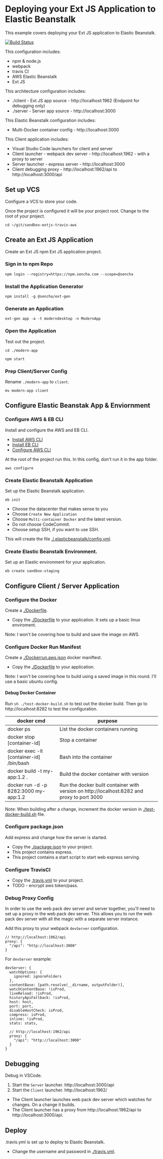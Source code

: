 # Deploying your Ext JS Application to Elastic Beanstalk
This example covers deploying your Ext JS application to Elastic Beanstalk.

[![Build Status](https://travis-ci.com/sencha/sandbox-extjs-travis-aws.svg?token=KdcJCzakCyZqGAcQgvVY&branch=master)](https://travis-ci.com/sencha/sandbox-extjs-travis-aws)

This configuration includes:
- npm & node.js
- webpack 
- travis CI 
- AWS Elastic Beanstalk
- Ext JS

This architecture configuration includes:
- ./client - Ext JS app source - http://localhost:1962 (Endpoint for debugging only)
- ./server - Server app source - http://localhost:3000

This Elastic Beanstalk configuration includes:
- Multi-Docker container config - http://localhost:3000

This Client application includes:
- Visual Studio Code launchers for client and server
- Client launcher - webpack dev server - http://localhost:1962 - with a proxy to server
- Server launcher - express server - http://localhost:3000
- Client debugging proxy - http://localhost:1962/api to http://localhost:3000/api

## Set up VCS
Configure a VCS to store your code. 

Once the project is configured it will be your project root. 
Change to the root of your project.
```
cd ~/git/sandbox-extjs-travis-aws
```


## Create an Ext JS Application
Create an Ext JS npm Ext JS application project.

### Sign in to npm Repo

```
npm login --registry=https://npm.sencha.com --scope=@sencha
```

### Install the Application Generator

```
npm install -g @sencha/ext-gen
```

### Generate an Application

```
ext-gen app -a -t moderndesktop -n ModernApp
```

###  Open the Application
Test out the project. 

```
cd ./modern-app
```

```
npm start
```

### Prep Client/Server Config

Rename `./modern-app` to `client`.
```
mv modern-app client
```

## Configure Elastic Beanstak App & Enviornment

### Configure AWS & EB CLI
Install and configure the AWS and EB CLI.

* [Install AWS CLI](https://docs.aws.amazon.com/cli/latest/userguide/cli-chap-install.html)
* [Install EB CLI](https://docs.aws.amazon.com/elasticbeanstalk/latest/dg/eb-cli3.html)
* [Configure AWS CLI](https://docs.aws.amazon.com/cli/latest/userguide/cli-chap-configure.html)

At the root of the project run this. In this config, don't run it in the app folder. 
```
aws configure
```

### Create Elastic Beanstalk Application
Set up the Elastic Beanstalk application.

```
eb init
```

* Choose the datacenter that makes sense to you
* Choose `Create New Application`
* Choose `Multi-container Docker` and the latest version.
* Do not choose CodeCommit.
* Choose setup SSH, if you want to use SSH.

This will create the file [./.elasticbeanstalk/config.yml](./.elasticbeanstalk/config.yml).

### Create Elastic Beanstalk Environment.
Set up an Elastic environment for your application. 

```
eb create sandbox-staging
```



## Configure Client / Server Application

### Configure the Docker
Create a [./Dockerfile](./Dockerfile).

* Copy the [./Dockerfile](./Dockerfile) to your application. It sets up a basic linux enviroment. 

Note: I won't be covering how to build and save the image on AWS. 

### Configure Docker Run Manifest
Create a [./Dockerrun.aws.json](./Dockerrun.aws.json) docker maniftest. 

* Copy the [./Dockerfile](./Dockerfile) to your application.

Note: I won't be covering how to build using a saved image in this round. I'll use a basic ubuntu config. 

#### Debug Docker Container
Run `sh ./test-docker-build.sh` to test out the docker build. Then go to http://localhost:8282 to test the configuration. 

| docker cmd | purpose |
| --- | --- |
| docker ps | List the docker containers running |
| docker stop [container-id] | Stop a container |
| docker exec -it [container-id] /bin/bash | Bash into the container |
| docker build -t my-app:1.2 . | Build the docker container with version |
| docker run -d -p 8282:3000 my-app:1.2 | Run the docker built container with version on http://localhost:8282 and proxy to port 3000 |


Note: When building after a change, increment the docker version in [./test-docker-build.sh](./test-docker-build.sh) file. 

### Configure package.json
Add express and change how the server is started. 

* Copy the [./package.json](./package.json) to your project. 
* This project contains express. 
* This project contains a start script to start web express serving. 

### Configure TravisCI

* Copy the [.travis.yml](./travis.yml) to your project. 
* TODO - encrypt aws token/pass.

### Debug Proxy Config
In order to use the web pack dev server and server together, you'll need to set up a proxy in the web pack dev server. 
This allows you to run the web pack dev server with all the magic with a separate server instance.

Add this proxy to your webpack `devServer` configuration. 
```
// http://localhost:1962/api
proxy: {
  "/api": "http://localhost:3000"
}
```

For `devServer` example:
```
devServer: {
  watchOptions: {
    ignored: ignoreFolders
  },
  contentBase: [path.resolve(__dirname, outputFolder)],
  watchContentBase: !isProd,
  liveReload: !isProd,
  historyApiFallback: !isProd,
  host: host,
  port: port,
  disableHostCheck: isProd,
  compress: isProd,
  inline: !isProd,
  stats: stats,

  // http://localhost:1962/api
  proxy: {
    "/api": "http://localhost:3000"
  }
}
```


## Debugging
Debug in VSCode. 

1. Start the `Server` launcher. http://localhost:3000/api
2. Start the `Client` launcher. http://localhost:1962/

- The Client launcher launches web pack dev server which watches for changes. On a change it builds. 
- The Client launcher has a proxy from http://localhost:1962/api to http://localhost:3000/api.


## Deploy
.travis.yml is set up to deploy to Elastic Beanstalk.

* Change the username and password in [./travis.yml](./.travis.yml).

